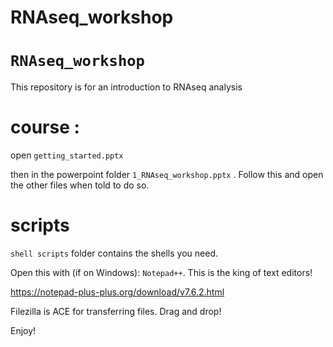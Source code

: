 # RNAseq_workshop


# `RNAseq_workshop`
This repository is for an introduction to RNAseq analysis

# course :

open ``getting_started.pptx`` 

then in the powerpoint folder ``1_RNAseq_workshop.pptx`` . Follow this and open the other files when told to do so. 

# scripts

``shell scripts`` folder contains the shells you need. 

Open this with (if on Windows): ``Notepad++``. This is the king of text editors!

https://notepad-plus-plus.org/download/v7.6.2.html

Filezilla is ACE for transferring files. Drag and drop!

Enjoy!